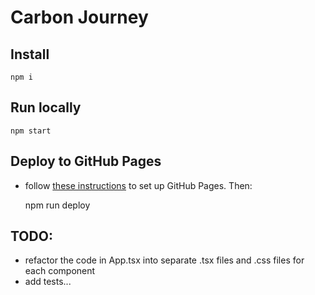 # Carbon Journey

## Install

    npm i

## Run locally

    npm start

## Deploy to GitHub Pages

 - follow [these instructions](https://dev.to/yuribenjamin/how-to-deploy-react-app-in-github-pages-2a1f) to set up GitHub Pages. Then:


    npm run deploy

## TODO:

 - refactor the code in App.tsx into separate .tsx files and .css files for each component
 - add tests...
